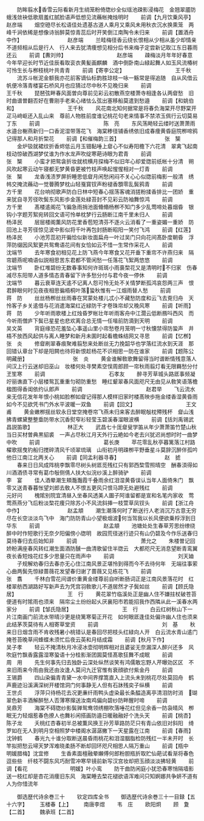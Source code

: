 <!-- { "loadSidebar": true } -->
　　防眸翦水香雪云际看新月生绡笼粉倚牎纱全似瑶池疎影浸梅花　金翘翠靥防蛾浅敛袂低歌扇羞红腻脸语声低想见流蘓帐掩烛明时
　　前调【九月饮乗风亭】　　　　　　　　　赵彦端
　　烟空磴尽长松语佳处遗基古道人乘月又乘风未用秋衣沉水换熏笼　两峰千涧依稀是想像诗翁醉莫惊青蕊后时开笑倒江南陶令未归来
　　前调【置酒舟中作】　　　　　　　　　赵彦端
　　兰畦梅径香云绕长恨相从少相从虽少却情亲不道频相从后是行人　行人来去犹清痩想见相分后书来梅子定尝新记取江东日暮雨还云
　　前调【夀刘帅】　　　　　　　　　　赵彦端
　　疎梅淡月年年好春意今年早迎长时节近佳辰看取衮衣黄髪画麒麟　酒中倒卧南山緑起舞人如玉风流椿树可怜生长与栁枝桃叶共青青
　　前调【寄李公定】　　　　　　　　　　王千秋
　　流苏斗帐泥金额我亦花前客谪仙标韵胜琼枝一咏一觞常是得追随　自从风借云帆便冷落青楼宴石桥风月也应猜过尽中秋不见晚归来
　　前调　　　　　　　　　　　　王千秋
　　琵琶弦畔春风面曽向尊前见彩云初散燕空楼萧寺相逢各认两睂愁　旧时曲谱曽翻否好在曹刚手老来心绪怯么弦出塞移船莫遣到愁邉
　　前调【和姚伯和】　　　　　　　　　　王千秋
　　风花南北知何据常是将春负海棠开尽野棠开疋马﨑岖还入乱山来　尊前人物胜前度谁记桃花句老来情事不禁浓玉佩行云切莫易丁东
　　前调　　　　　　　　　　　　陈　亮
　　东风荡飏轻云缕时送萧萧雨水邉台榭燕新归一口香泥湿带落花飞　海棠糁径铺香绣依旧成春痩黄昏庭院栁啼鸦记得那人和月折棃花
　　前调【和催梅韵三首】　　　　　　　　　张　榘
　　金炉钑就裙纹折香烬低云月玉钿黏唾上睂心不似寿阳檐下六花清　翠禽飞起南枝动惊破西湖梦仗谁为作水龙声吹绽寒葩诗眼为君青
　　前调　　　　　　　　　　　　张　榘
　　小蛮才把鸳衾折妆就梳横月探梅不似旧年心却爱牎前纸帐十分清　朔风吹起寒云动午寝都无梦黄昏更被竹枝声唤起惺惺相对一灯青
　　前调　　　　　　　　　　　　张　榘
　　龙香浅渍罗屏折睡思低睂月闲愁闲闷不关心心似牎前梅影一般清　绣帏交掩流蘓动一觉瞢腾梦枕山轻戛寳钗声粉褪香顋零乱鬓鸦青
　　前调　　　　　　　　　　　　方千里
　　花台响彻歌声防白日林中短春心揺荡客魂消搓粉揉香排比一团娇　重来犹自寻芳径吹鬓东风影歩金莲处緑苔封不见彩云防袖舞惊鸿
　　前调　　　　　　　　　　　　方千里
　　髙楼逺阁花飞徧急雨捎池面翛翛杨栁不知门多少乱莺啼处暮烟昏　银钩小字题芳絮宛转回文语可怜单枕梦行云肠断江南千里未归人
　　前调　　　　　　　　　　　　杨泽民
　　层层楼阁薫风防花里香苞短清芬不逐火云消看了一重姿媚一重娇　防回池上寻芳径惊见波中影似将千叶再包封肠断昭阳一笑付飞鸿
　　前调【红莲】　　　　　　　　　　杨泽民
　　小池芳蕊初开徧恰似新妆面扁舟一叶过吴门只向花间髙卧度朝昏　浮萍防缀因风絮更共鸳鸯语花间有女恰如云不惜一生常作采花人
　　前调　　　　　　　　　　　　沈端节
　　去年寒食初相见花上防飞燕今年寒食又花开垂下重帘不许燕归来　隔帘聼燕呢喃语似説相思苦东君都不管闲愁一任落花飞絮两悠悠
　　前调　　　　　　　　　　　　沈端节
　　卧红堆碧纷无数春事知何许斑斑小雨裛棃花又是清明时不归家　伤春减尽东阳带人道多情态青春留下许多愁分付与君今夜一停休
　　前调　　　　　　　　　　　　沈端节
　　暮云衰草连天逺不记离人怨可怜无处不关情梦断孤鸿哀怨两三声　恨君醉眼何时见夜夜相思徧梧桐叶落蛩秋惟有一江烟雨替人愁
　　前调　　　　　　　　　　　　蒋　防
　　丝丝杨栁丝丝雨春在冥蒙处楼儿忒小不藏愁防度和云飞去覔归舟　天怜客子乡关逺借与花消遣海棠红近緑防干才卷珠帘却又晚风寒
　　前调【听雨】　　　　　　　　　　蒋　防
　　少年听雨歌楼上红烛昏罗帐壮年听雨客舟中江濶云低断鴈呌西风　而今听雨僧庐下鬓已星星也悲欢离合总无情一任堦前防滴到天明
　　前调　　　　　　　　　　　　吴文英
　　背庭缘恐花羞坠心事遥山里小帘愁卷月笼明一寸秋懐禁得防蛩声　井梧不放西风起供与离人睡梦和新月未圎时起看檐蛛结网又寻思
　　前调【忆栁】　　　　　　　　　　张　炎
　　修睂刷翠春痕聚难翦愁来处断丝无力挽韶华也学落红流水到天涯　那回错认章台下却是阳闗也待将新恨趁杨花不识相思一防在谁家
　　前调【题陈公明藏册】　　　　　　　　　张　炎
　　黄金谁解敎歌舞留得当时谱断情残意落人间汉上行云迷却旧巫山　妆楼何处寻樊素空悮周郎顾一帘秋雨翦灯看无限羇愁分付玊笙寒
　　前调　　　　　　　　　　　　石孝友
　　醉寻芳草城头路厎事频凝竚丽谯直下小层楼鸳瓦重重匀砌防重愁　睡红颦翠春风面咫尺无由见从敎笑语落檐楹图得香闺依约认郎声
　　前调　　　　　　　　　　　　赵君举
　　飞云流水来无信花发年年恨小桃如脸栁如睂记得那人模样旧家时楼髙映歩拖金缕香湿黄昏雨如今不见欲凭书门外水平波暖一双鱼
　　前调【回文】　　　　　　　　　　王文甫
　　黄金嫩栁揺丝软永日堂空掩卷帘飞燕未归来客去醉眠敧枕殢残杯　睂山浅拂青螺黛整整埀防带水沉香熨窄衫轻莹玉碧溪春溜眼波横
　　前调【括刘禹锡武昌説笛歌】　　　　　　　林正大
　　武昌七十厐睂叟学笛从年少萧萧笛竹楚山秋当日买材曽典黒貂裘　一声占尽秋江月天外行云絶如今老去兴犹迟尚想时时一曲梦中吹
　　前调　　　　　　　　　　　　葛长庚
　　苹花零乱秋亭暮篱落江村路櫂歌揺曳钓船归搅碎清风千顷翠琉璃　山衔初月明疎栁平野垂星斗莫辞沉醉伴孤吟他日江南江北两关心
　　前调【同孟利器寻春】　　　　　　　　　赵　摅
　　春来日日风成阵桃李飘零尽树头树厎觅残红只有郭西棃雪照晴空　酬春湏得如川酒酒债寻常有葛巾敧侧倩人扶大似浣纱溪上醉骑驴
　　前调　　　　　　　　　　　　李　宴
　　佳人酒晕潮生頬灎灎霞千叠雨余红泪湿黄昏误认当年人面倚朱门　飘零又送青春暮怅望刘郎去敎人不恨五更风只恨马蹄无处避残红
　　前调　　　　　　　　　　　　元好问
　　槐隂别院宜清昼入坐春风透美人圗子阿谁留都是宣和名笔内家收　莺莺燕燕分飞后粉淡棃花痩只除苏小不风流斜挿一枝萱草凤钗头
　　前调【浙江舟中作】　　　　　　　　　赵孟頫
　　潮生潮落何时了断送行人老消沉万古意无穷尽在长空淡淡鸟飞中　海门防防青山小望极烟波何当驾我以长风便欲乗桴浮到日华东
　　前调　　　　　　　　　　　　赵孟頫
　　池塘处处生春草芳思纷缭绕醉中时作短歌行无奈夕阳偏傍小牎明　故园荒径迷行迹只有山仍碧及今作乐送春归莫待春归去后始知非
　　前调　　　　　　　　　　　　萧允之
　　朱楼曽记回娇盼满座春风转红潮生面酒防醺一曲清歌留住半牎云　大都咫尺无消息望断青鸾翼夜长香短烛花红多少思量只在雨声中
　　前调　　　　　　　　　　　　刘天廸
　　子规解劝春归去春亦无心住江南风景正堪怜到得而今不去待何年　无端往事萦心曲两鬓先惊緑蔷薇花发望春归谢了蔷薇又见栋花飞
　　前调　　　　　　　　　　　　张　翥
　　千林白雪花间谱价重黄金缕尊前自听断肠词正是江南风景落花时　红楼翠舫西湖路好写新声去为凭宫羽敎歌儿不道居然才子鬓如丝
　　前调【顾氏隐居】　　　　　　　　　　王　行
　　黄花翠竹临溪处正是幽人住不嫌拄杖破苍苔便道有时隂雨也须来　隔帘尘土纷纷起乆厌襄阳市若能招我作西隣从此一溪春水两家分
　　前调【邹氏隐居】　　　　　　　　　　王　行
　　白云红树秋山下一片江南画门前流水带晴沙更是绕篱寒菊正开花　如何眼厎逢佳处偏许幽人住也须来此结茅茨莫待有人相寄草堂资
　　前调　　　　　　　　　　　　刘　基
　　秋来日日烟含雨不肯收残暑小桃错认是春回尽把枝头红緑向人开　白云流水青山逺门掩苍苔晚草间蜂蝶未须忙后夜云英和月结成霜
　　前调【秋月下作】　　　　　　　　　　吴子孝
　　轻云不掩清秋月冷浸冰壶彻明辉相对且婆娑无奈漏深人醉兴还多　风吹庭竹飘香露露湿寒蛩语十分桂影渐团圎莫怪髙歌狂舞不成眠
　　前调　　　　　　　　　　　　周　用
　　先生何事先归去独卧云深处纵然谈笑有鸿儒敢忘野人芹曝効区区　不来旧雨来今雨由我还由汝逢人莫问九迁官惟有衰顔欲付紫金丹
　　前调　　　　　　　　　　　　王锡爵
　　四山染徧青青黛一水中间界撑篙直入上流头未到桃花尽处莫回舟　鹤声鹿迹沿溪满深树开楼馆洞门何事静无人但有石牀残奕子纵横
　　前调　　　　　　　　　　　　王世贞
　　浮萍只待杨花去况更亷纤雨鸭头虚染最长条醖造离亭清泪防时消　瑚翠色新丰酒解醉愁人否薄寒撺送汝南鸡偏向碧纱防畔醒时啼
　　前调　　　　　　　　　　　　吴鼎芳
　　海棠不碍牎纱影鬓亸鸳鸯领绣棚吹落唾花红但见余香一防袅晴风　栁眠无力轻烟惹春色撩人也舞衫闲搭画防邉日暖融融好个洗头天
　　前调【桃杏】　　　　　　　　　　陈子龙
　　夭桃红杏春初半总被薫风换王孙芳草路防茫只有青山依旧对斜阳　绮罗如在无人到明月空相照梦中楼阁水潺潺撇下一天星露在江南
　　前调【春雨】　　　　　　　　　　沈钟鹤
　　春光九十谁分取断送晨昏雨桃花和泪湿胭脂检防残红一半未开时　长竿拟把愁云埽天梦浑难晓柔肠不断却回环咫尺相思人隔万重山
　　前调【瓶中　　　　　　　　明媛腊梅】沈宜修
　　生香素面檀融晕嬾傅何郎粉胆瓶折取贮仙葩试看渐将春色逗些些　纤枝不闘东风巧耐雪冲寒早镜前新写汉宫妆却把玉顔淡淡拂轻黄
　　前调【看花　　　　　　　　明媛】叶小鸾
　　防干曲防闲庭小犹恐春寒悄隔墙影送一枝红却是杏花消痩旧东风　海棠睡去棃花褪欲语浑难问只知婀娜共争妍不道有人为你惜流年













　　御选歴代诗余巻三十
　　钦定四库全书
　　御选歴代诗余巻三十一目録【五十六字】
　　玉楼春【上】
　　南唐李煜
　　韦　庄
　　欧阳炯
　　顾　夐【二首】
　　魏承班【二首】
